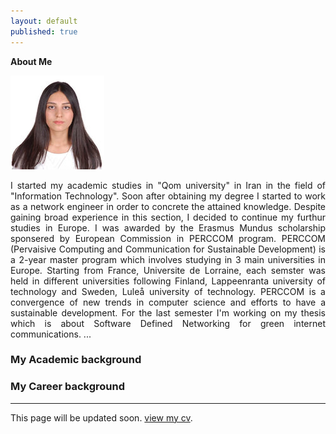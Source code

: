 ```yaml
---
layout: default
published: true
---
```

**About Me**

![](/assets/images/rsz_atefehmaleki.jpg)

<style> body {   text-align: justify; } </style>  <body>I started my academic studies in "Qom university" in Iran in the field of "Information Technology". Soon after obtaining my degree I started to work as a network engineer in order to concrete the attained knowledge. Despite gaining broad experience in this section, I decided to continue my furthur studies in Europe. I was awarded by the Erasmus Mundus scholarship sponsered by European Commission in PERCCOM program. PERCCOM (Pervaisive Computing and Communication for Sustainable Development) is a 2-year master program which involves studying in 3 main universities in Europe. Starting from France, Universite de Lorraine, each semster was held in different universities following Finland, Lappeenranta university of technology and Sweden, Luleå university of technology. PERCCOM is a convergence of new trends in computer science and efforts to have a sustainable development. For the last semester I'm working on my thesis which is about Software Defined Networking for green internet communications. ... </body>
 
 
### [](#header-1) My Academic background


### [](#header-2)My Career background

* * *
This page will be updated soon.
[view my cv](another-page).
